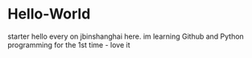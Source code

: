 # Hello-World
starter
hello every on jbinshanghai here. im learning Github and Python programming for the 1st time - love it
